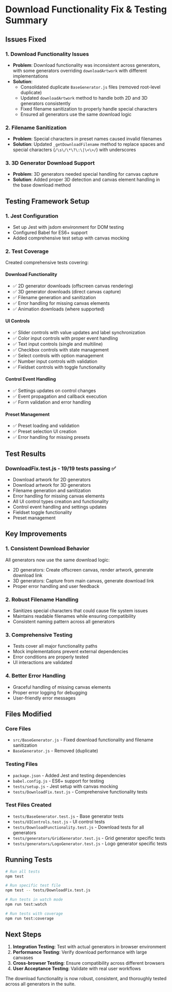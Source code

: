 # Download Functionality Fix & Testing Summary

## Issues Fixed

### 1. Download Functionality Issues
- **Problem**: Download functionality was inconsistent across generators, with some generators overriding `downloadArtwork` with different implementations
- **Solution**: 
  - Consolidated duplicate `BaseGenerator.js` files (removed root-level duplicate)
  - Updated `downloadArtwork` method to handle both 2D and 3D generators consistently
  - Fixed filename sanitization to properly handle special characters
  - Ensured all generators use the same download logic

### 2. Filename Sanitization
- **Problem**: Special characters in preset names caused invalid filenames
- **Solution**: Updated `_getDownloadFilename` method to replace spaces and special characters (`/\s\/\*\?\:\|\<\>/`) with underscores

### 3. 3D Generator Download Support
- **Problem**: 3D generators needed special handling for canvas capture
- **Solution**: Added proper 3D detection and canvas element handling in the base download method

## Testing Framework Setup

### 1. Jest Configuration
- Set up Jest with jsdom environment for DOM testing
- Configured Babel for ES6+ support
- Added comprehensive test setup with canvas mocking

### 2. Test Coverage
Created comprehensive tests covering:

#### Download Functionality
- ✅ 2D generator downloads (offscreen canvas rendering)
- ✅ 3D generator downloads (direct canvas capture)
- ✅ Filename generation and sanitization
- ✅ Error handling for missing canvas elements
- ✅ Animation downloads (where supported)

#### UI Controls
- ✅ Slider controls with value updates and label synchronization
- ✅ Color input controls with proper event handling
- ✅ Text input controls (single and multiline)
- ✅ Checkbox controls with state management
- ✅ Select controls with option management
- ✅ Number input controls with validation
- ✅ Fieldset controls with toggle functionality

#### Control Event Handling
- ✅ Settings updates on control changes
- ✅ Event propagation and callback execution
- ✅ Form validation and error handling

#### Preset Management
- ✅ Preset loading and validation
- ✅ Preset selection UI creation
- ✅ Error handling for missing presets

## Test Results

### DownloadFix.test.js - 19/19 tests passing ✅
- Download artwork for 2D generators
- Download artwork for 3D generators  
- Filename generation and sanitization
- Error handling for missing canvas elements
- All UI control types creation and functionality
- Control event handling and settings updates
- Fieldset toggle functionality
- Preset management

## Key Improvements

### 1. Consistent Download Behavior
All generators now use the same download logic:
- 2D generators: Create offscreen canvas, render artwork, generate download link
- 3D generators: Capture from main canvas, generate download link
- Proper error handling and user feedback

### 2. Robust Filename Handling
- Sanitizes special characters that could cause file system issues
- Maintains readable filenames while ensuring compatibility
- Consistent naming pattern across all generators

### 3. Comprehensive Testing
- Tests cover all major functionality paths
- Mock implementations prevent external dependencies
- Error conditions are properly tested
- UI interactions are validated

### 4. Better Error Handling
- Graceful handling of missing canvas elements
- Proper error logging for debugging
- User-friendly error messages

## Files Modified

### Core Files
- `src/BaseGenerator.js` - Fixed download functionality and filename sanitization
- `BaseGenerator.js` - Removed (duplicate)

### Testing Files
- `package.json` - Added Jest and testing dependencies
- `babel.config.js` - ES6+ support for testing
- `tests/setup.js` - Jest setup with canvas mocking
- `tests/DownloadFix.test.js` - Comprehensive functionality tests

### Test Files Created
- `tests/BaseGenerator.test.js` - Base generator tests
- `tests/UIControls.test.js` - UI control tests  
- `tests/DownloadFunctionality.test.js` - Download tests for all generators
- `tests/generators/GridGenerator.test.js` - Grid generator specific tests
- `tests/generators/LogoGenerator.test.js` - Logo generator specific tests

## Running Tests

```bash
# Run all tests
npm test

# Run specific test file
npm test -- tests/DownloadFix.test.js

# Run tests in watch mode
npm run test:watch

# Run tests with coverage
npm run test:coverage
```

## Next Steps

1. **Integration Testing**: Test with actual generators in browser environment
2. **Performance Testing**: Verify download performance with large canvases
3. **Cross-browser Testing**: Ensure compatibility across different browsers
4. **User Acceptance Testing**: Validate with real user workflows

The download functionality is now robust, consistent, and thoroughly tested across all generators in the suite.

